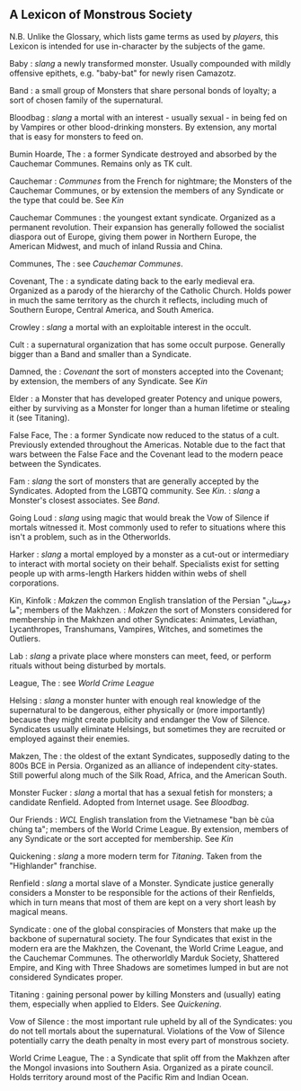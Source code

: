 ## A Lexicon of Monstrous Society

N.B. Unlike the Glossary, which lists game terms as used by _players_, this Lexicon is intended for use in-character by the subjects of the game.

Baby
: _slang_ a newly transformed monster. Usually compounded with mildly offensive epithets, e.g. "baby-bat" for newly risen Camazotz.

Band
: a small group of Monsters that share personal bonds of loyalty; a sort of chosen family of the supernatural.

Bloodbag
: _slang_ a mortal with an interest - usually sexual - in being fed on by Vampires or other blood-drinking monsters. By extension, any mortal that is easy for monsters to feed on.

Bumin Hoarde, The
: a former Syndicate destroyed and absorbed by the Cauchemar Communes. Remains only as TK cult.

Cauchemar
: _Communes_ from the French for nightmare; the Monsters of the Cauchemar Communes, or by extension the members of any Syndicate or the type that could be. See _Kin_

Cauchemar Communes
: the youngest extant syndicate. Organized as a permanent revolution. Their expansion has generally followed the socialist diaspora out of Europe, giving them power in Northern Europe, the American Midwest, and much of inland Russia and China.

Communes, The
: see _Cauchemar Communes_.

Covenant, The
: a syndicate dating back to the early medieval era. Organized as a parody of the hierarchy of the Catholic Church. Holds power in much the same territory as the church it reflects, including much of Southern Europe, Central America, and South America.

Crowley
: _slang_ a mortal with an exploitable interest in the occult.

Cult
: a supernatural organization that has some occult purpose. Generally bigger than a Band and smaller than a Syndicate.

Damned, the
: _Covenant_ the sort of monsters accepted into the Covenant; by extension, the members of any Syndicate. See _Kin_

Elder
: a Monster that has developed greater Potency and unique powers, either by surviving as a Monster for longer than a human lifetime or stealing it (see Titaning).

False Face, The
: a former Syndicate now reduced to the status of a cult. Previously extended throughout the Americas. Notable due to the fact that wars between the False Face and the Covenant lead to the modern peace between the Syndicates.

Fam
: _slang_ the sort of monsters that are generally accepted by the Syndicates. Adopted from the LGBTQ community. See _Kin_.
: _slang_ a Monster's closest associates. See _Band_.

Going Loud
: _slang_ using magic that would break the Vow of Silence if mortals witnessed it. Most commonly used to refer to situations where this isn't a problem, such as in the Otherworlds.

Harker
: _slang_ a mortal employed by a monster as a cut-out or intermediary to interact with mortal society on their behalf. Specialists exist for setting people up with arms-length Harkers hidden within webs of shell corporations.

Kin, Kinfolk
: _Makzen_ the common English translation of the Persian "دوستان ما"; members of the Makhzen.
: _Makzen_ the sort of Monsters considered for membership in the Makhzen and other Syndicates: Animates, Leviathan, Lycanthropes, Transhumans, Vampires, Witches, and sometimes the Outliers.

Lab
: _slang_ a private place where monsters can meet, feed, or perform rituals without being disturbed by mortals.

League, The
: see _World Crime League_

Helsing
: _slang_ a monster hunter with enough real knowledge of the supernatural to be dangerous, either physically or (more importantly) because they might create publicity and endanger the Vow of Silence. Syndicates usually eliminate Helsings, but sometimes they are recruited or employed against their enemies.

Makzen, The
: the oldest of the extant Syndicates, supposedly dating to the 800s BCE in Persia. Organized as an alliance of independent city-states. Still powerful along much of the Silk Road, Africa, and the American South.

Monster Fucker
: _slang_ a mortal that has a sexual fetish for monsters; a candidate Renfield. Adopted from Internet usage. See _Bloodbag_.

Our Friends
: _WCL_ English translation from the Vietnamese "bạn bè của chúng ta"; members of the World Crime League. By extension, members of any Syndicate or the sort accepted for membership. See _Kin_

Quickening
: _slang_ a more modern term for _Titaning_. Taken from the "Highlander" franchise.

Renfield
: _slang_ a mortal slave of a Monster. Syndicate justice generally considers a Monster to be responsible for the actions of their Renfields, which in turn means that most of them are kept on a very short leash by magical means.

Syndicate
: one of the global conspiracies of Monsters that make up the backbone of supernatural society. The four Syndicates that exist in the modern era are the Makhzen, the Covenant, the World Crime League, and the Cauchemar Communes. The otherworldly Marduk Society, Shattered Empire, and King with Three Shadows are sometimes lumped in but are not considered Syndicates proper.

Titaning
: gaining personal power by killing Monsters and (usually) eating them, especially when applied to Elders. See _Quickening_.

Vow of Silence
: the most important rule upheld by all of the Syndicates: you do not tell mortals about the supernatural. Violations of the Vow of Silence potentially carry the death penalty in most every part of monstrous society.

World Crime League, The
: a Syndicate that split off from the Makhzen after the Mongol invasions into Southern Asia. Organized as a pirate council. Holds territory around most of the Pacific Rim and Indian Ocean.
